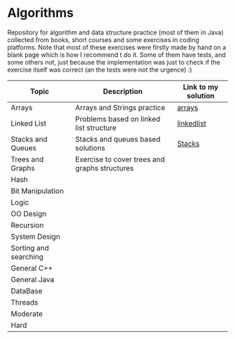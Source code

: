 # Algorithms
Repository for algorithm and data structure practice (most of them in Java) collected from books, short courses and some exercises in coding platforms. Note that most of these exercises were firstly made by hand on a blank page which is how I recommend t do it. Some of them have tests, and some others not, just because the implementation was just to check if the exercise itself was correct (an the tests were not the urgence) :)

Topic | Description | Link to my solution
--------------- | --------------- | ---------------
Arrays                | Arrays and Strings practice                 |[arrays](https://github.com/Luisa13/Algorithms/tree/main/Algorithms/Arrays)
Linked List           | Problems based on linked list structure     |[linkedlist](https://github.com/Luisa13/Algorithms/tree/main/Algorithms/LinkedList)
Stacks and Queues     | Stacks and queues based solutions             |[Stacks](https://github.com/Luisa13/Algorithms/tree/main/Algorithms/Stacks)
Trees and Graphs      | Exercise to cover trees and graphs structures |[]()
Hash                  |              |[]()
Bit Manipulation      |              |[]()
Logic                 |              |[]()
OO Design             |              |[]()
Recursion             |              |[]()
System Design         |              |[]()
Sorting and searching |              |[]()
General C++           |              |[]()
General Java          |              |[]()
DataBase              |              |[]()
Threads               |              |[]()
Moderate              |              |[]()
Hard                  |              |[]()

